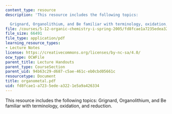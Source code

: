 ```yaml
---
content_type: resource
description: 'This resource includes the following topics:

  Grignard, Organolithium, and Be familiar with terminology, oxidation, and reduction.'
file: /courses/5-12-organic-chemistry-i-spring-2005/fd8fcae1a7235edea3221e5a9a426334_organometal.pdf
file_size: 66491
file_type: application/pdf
learning_resource_types:
- Lecture Notes
license: https://creativecommons.org/licenses/by-nc-sa/4.0/
ocw_type: OCWFile
parent_title: Lecture Handouts
parent_type: CourseSection
parent_uid: 94b63c29-d687-c5ae-461c-eb0cbd05661c
resourcetype: Document
title: organometal.pdf
uid: fd8fcae1-a723-5ede-a322-1e5a9a426334
---
```

This resource includes the following topics:
Grignard, Organolithium, and Be familiar with terminology, oxidation, and reduction.